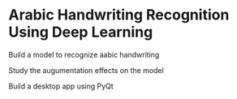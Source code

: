 # Arabic Handwriting Recognition Using Deep Learning

Build a model to recognize aabic handwriting

Study the augumentation effects on the model

Build a desktop app using PyQt
